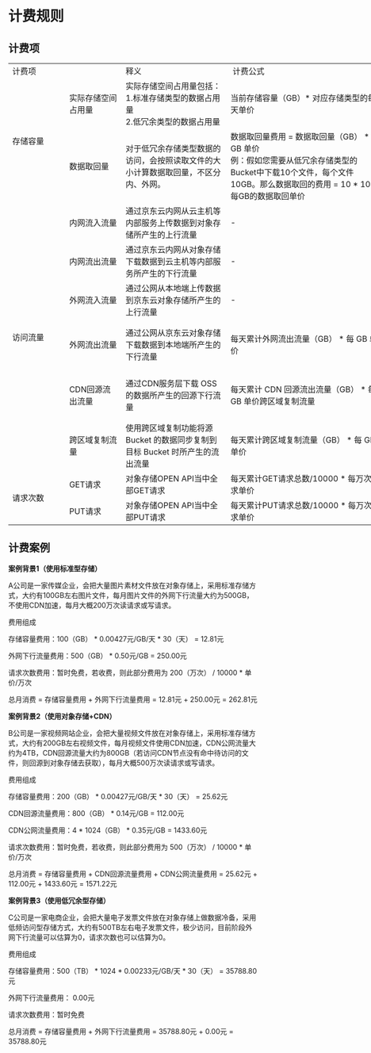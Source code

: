 # 计费规则

## 计费项

<table border=0 cellpadding=0 cellspacing=0 width=840 style='border-collapse:
 collapse;table-layout:fixed;width:632pt'>
 <col class=xl65 width=110 style='mso-width-source:userset;mso-width-alt:3520;
 width:83pt'>
 <col class=xl65 width=106 style='mso-width-source:userset;mso-width-alt:3392;
 width:80pt'>
 <col class=xl65 width=216 style='mso-width-source:userset;mso-width-alt:6912;
 width:162pt'>
 <col class=xl65 width=339 style='mso-width-source:userset;mso-width-alt:10858;
 width:255pt'>
 <col class=xl65 width=69 style='width:52pt'>
 <tr height=19 style='height:14.0pt'>
  <td colspan=2 height=19 class=xl66 width=216 style='height:14.0pt;width:163pt'>计费项</td>
  <td class=xl66 width=216 style='border-left:none;width:162pt'>释义</td>
  <td class=xl66 width=339 style='border-left:none;width:255pt'><span
  style='mso-spacerun:yes'>&nbsp;</span>计费公式</td>
  <td class=xl66 width=69 style='border-left:none;width:52pt'><span
  style='mso-spacerun:yes'>&nbsp;</span>说明</td>
 </tr>
 <tr height=56 style='height:42.0pt'>
  <td rowspan=2 height=131 class=xl67 width=110 style='height:98.0pt;
  border-top:none;width:83pt'><span style='font-variant-ligatures: normal;
  font-variant-caps: normal;orphans: 2;text-align:start;widows: 2;-webkit-text-stroke-width: 0px;
  text-decoration-style: initial;text-decoration-color: initial'>存储容量</span></td>
  <td class=xl68 width=106 style='border-top:none;border-left:none;width:80pt'><span
  style='font-variant-ligatures: normal;font-variant-caps: normal;orphans: 2;
  text-align:start;widows: 2;-webkit-text-stroke-width: 0px;text-decoration-style: initial;
  text-decoration-color: initial'>实际存储空间占用量</span></td>
  <td class=xl69 width=216 style='border-top:none;border-left:none;width:162pt'>实际存储空间占用量包括：<br>
    1.标准存储类型的数据占用量<br>
    2.低冗余类型的数据占用量</td>
  <td class=xl68 width=339 style='border-top:none;border-left:none;width:255pt'><span
  style='font-variant-ligatures: normal;font-variant-caps: normal;orphans: 2;
  text-align:start;widows: 2;-webkit-text-stroke-width: 0px;text-decoration-style: initial;
  text-decoration-color: initial'>当前存储容量（GB）* 对应存储类型的每天单价</span></td>
  <td class=xl70 width=69 style='border-top:none;border-left:none;width:52pt'><span
  style='font-variant-ligatures: normal;font-variant-caps: normal;orphans: 2;
  text-align:start;widows: 2;-webkit-text-stroke-width: 0px;text-decoration-style: initial;
  text-decoration-color: initial'>具体价格请查阅价格总览</span></td>
 </tr>
 <tr height=75 style='height:56.0pt'>
  <td height=75 class=xl68 width=106 style='height:56.0pt;border-top:none;
  border-left:none;width:80pt'><span style='font-variant-ligatures: normal;
  font-variant-caps: normal;orphans: 2;text-align:start;widows: 2;-webkit-text-stroke-width: 0px;
  text-decoration-style: initial;text-decoration-color: initial'>数据取回量</span></td>
  <td class=xl71 width=216 style='border-top:none;border-left:none;width:162pt'><span
  style='font-variant-ligatures: normal;font-variant-caps: normal;orphans: 2;
  text-align:start;widows: 2;-webkit-text-stroke-width: 0px;text-decoration-style: initial;
  text-decoration-color: initial'>对于低冗余存储类型数据的访问，会按照读取文件的大小计算数据取回量，不区分内、外网。</span></td>
  <td class=xl69 width=339 style='border-top:none;border-left:none;width:255pt'>数据取回量费用
  = 数据取回量（GB） * 每 GB 单价<br>
    例：假如您需要从低冗余存储类型的Bucket中下载10个文件，每个文件10GB。那么数据取回的费用 = 10 * 10 * 每GB的数据取回单价</td>
  <td class=xl72 width=69 style='border-top:none;border-left:none;width:52pt'>目前免费</td>
 </tr>
 <tr height=56 style='height:42.0pt'>
  <td rowspan=6 height=317 class=xl67 width=110 style='height:238.0pt;
  border-top:none;width:83pt'><span style='font-variant-ligatures: normal;
  font-variant-caps: normal;orphans: 2;text-align:start;widows: 2;-webkit-text-stroke-width: 0px;
  text-decoration-style: initial;text-decoration-color: initial'>访问流量</span></td>
  <td class=xl73 width=106 style='border-top:none;border-left:none;width:80pt'>内网流入流量</td>
  <td class=xl73 width=216 style='border-top:none;border-left:none;width:162pt'>通过京东云内网从云主机等内部服务上传数据到对象存储所产生的上行流量</td>
  <td class=xl73 width=339 style='border-top:none;border-left:none;width:255pt'>-</td>
  <td class=xl74 width=69 style='border-top:none;border-left:none;width:52pt'>免费</td>
 </tr>
 <tr height=56 style='height:42.0pt'>
  <td height=56 class=xl73 width=106 style='height:42.0pt;border-top:none;
  border-left:none;width:80pt'>内网流出流量</td>
  <td class=xl73 width=216 style='border-top:none;border-left:none;width:162pt'>通过京东云内网从对象存储下载数据到云主机等内部服务所产生的下行流量</td>
  <td class=xl73 width=339 style='border-top:none;border-left:none;width:255pt'>-</td>
  <td class=xl74 width=69 style='border-top:none;border-left:none;width:52pt'>免费</td>
 </tr>
 <tr height=37 style='height:28.0pt'>
  <td height=37 class=xl73 width=106 style='height:28.0pt;border-top:none;
  border-left:none;width:80pt'>外网流入流量</td>
  <td class=xl73 width=216 style='border-top:none;border-left:none;width:162pt'>通过公网从本地端上传数据到京东云对象存储所产生的上行流量</td>
  <td class=xl73 width=339 style='border-top:none;border-left:none;width:255pt'>-</td>
  <td class=xl74 width=69 style='border-top:none;border-left:none;width:52pt'>免费</td>
 </tr>
 <tr height=56 style='height:42.0pt'>
  <td height=56 class=xl73 width=106 style='height:42.0pt;border-top:none;
  border-left:none;width:80pt'>外网流出流量</td>
  <td class=xl73 width=216 style='border-top:none;border-left:none;width:162pt'>通过公网从京东云对象存储下载数据到本地端所产生的下行流量</td>
  <td class=xl73 width=339 style='border-top:none;border-left:none;width:255pt'>每天累计外网流出流量（GB）
  * 每 GB 单价</td>
  <td class=xl74 width=69 style='border-top:none;border-left:none;width:52pt'>具体价格请查阅价格总览</td>
 </tr>
 <tr height=56 style='height:42.0pt'>
  <td height=56 class=xl73 width=106 style='height:42.0pt;border-top:none;
  border-left:none;width:80pt'>CDN回源流出流量</td>
  <td class=xl73 width=216 style='border-top:none;border-left:none;width:162pt'>通过CDN服务层下载
  OSS 的数据所产生的回源下行流量</td>
  <td class=xl73 width=339 style='border-top:none;border-left:none;width:255pt'>每天累计
  CDN 回源流出流量（GB） * 每 GB 单价跨区域复制流量</td>
  <td class=xl74 width=69 style='border-top:none;border-left:none;width:52pt'>具体价格请查阅价格总览</td>
 </tr>
 <tr height=56 style='height:42.0pt'>
  <td height=56 class=xl73 width=106 style='height:42.0pt;border-top:none;
  border-left:none;width:80pt'>跨区域复制流量</td>
  <td class=xl73 width=216 style='border-top:none;border-left:none;width:162pt'>使用跨区域复制功能将源
  Bucket 的数据同步复制到目标 Bucket 时所产生的流出流量</td>
  <td class=xl73 width=339 style='border-top:none;border-left:none;width:255pt'>每天累计跨区域复制流量（GB）
  * 每 GB 单价</td>
  <td class=xl74 width=69 style='border-top:none;border-left:none;width:52pt'>目前免费</td>
 </tr>
 <tr height=37 style='height:28.0pt'>
  <td rowspan=2 height=74 class=xl66 width=110 style='height:56.0pt;border-top:
  none;width:83pt'>请求次数</td>
  <td class=xl73 width=106 style='border-top:none;border-left:none;width:80pt'>GET请求</td>
  <td class=xl73 width=216 style='border-top:none;border-left:none;width:162pt'>对象存储OPEN
  API当中全部GET请求</td>
  <td class=xl73 width=339 style='border-top:none;border-left:none;width:255pt'>每天累计GET请求总数/10000
  * 每万次请求单价</td>
  <td class=xl74 width=69 style='border-top:none;border-left:none;width:52pt'>目前免费</td>
 </tr>
 <tr height=37 style='height:28.0pt'>
  <td height=37 class=xl73 width=106 style='height:28.0pt;border-top:none;
  border-left:none;width:80pt'>PUT请求</td>
  <td class=xl73 width=216 style='border-top:none;border-left:none;width:162pt'>对象存储OPEN
  API当中全部PUT请求</td>
  <td class=xl73 width=339 style='border-top:none;border-left:none;width:255pt'>每天累计PUT请求总数/10000
  * 每万次请求单价</td>
  <td class=xl74 width=69 style='border-top:none;border-left:none;width:52pt'>目前免费</td>
 </tr>
</table>

## 计费案例

**案例背景1（使用标准型存储）**

A公司是一家传媒企业，会把大量图片素材文件放在对象存储上，采用标准存储方式，大约有100GB左右图片文件，每月图片文件的外网下行流量大约为500GB，不使用CDN加速，每月大概200万次读请求或写请求。

费用组成

存储容量费用：100（GB） * 0.00427元/GB/天 * 30（天） = 12.81元

外网下行流量费用：500（GB） * 0.50元/GB = 250.00元

请求次数费用：暂时免费，若收费，则此部分费用为 200（万次） / 10000  * 单价/万次

总月消费 = 存储容量费用 + 外网下行流量费用 = 12.81元 + 250.00元 = 262.81元

**案例背景2（使用对象存储+CDN）**

B公司是一家视频网站企业，会把大量视频文件放在对象存储上，采用标准存储方式，大约有200GB左右视频文件，每月视频文件使用CDN加速，CDN公网流量大约为4TB，CDN回源流量大约为800GB（若访问CDN节点没有命中待访问的文件，则回源到对象存储去获取），每月大概500万次读请求或写请求。

费用组成

存储容量费用：200（GB） * 0.00427元/GB/天 * 30（天） = 25.62元

CDN回源流量费用：800（GB） * 0.14元/GB = 112.00元

CDN公网流量费用：4 * 1024（GB） * 0.35元/GB = 1433.60元

请求次数费用：暂时免费，若收费，则此部分费用为 500（万次） / 10000  * 单价/万次

总月消费 = 存储容量费用 + CDN回源流量费用 + CDN公网流量费用 = 25.62元 + 112.00元 + 1433.60元 = 1571.22元

**案例背景3（使用低冗余型存储）**

C公司是一家电商企业，会把大量电子发票文件放在对象存储上做数据冷备，采用低频访问型存储方式，大约有500TB左右电子发票文件，极少访问，目前阶段外网下行流量可以估算为0，请求次数也可以估算为0。

费用组成

存储容量费用：500（TB） * 1024 *  0.00233元/GB/天 * 30（天） = 35788.80元

外网下行流量费用： 0.00元

请求次数费用：暂时免费

总月消费 = 存储容量费用 + 外网下行流量费用 = 35788.80元 + 0.00元 = 35788.80元

